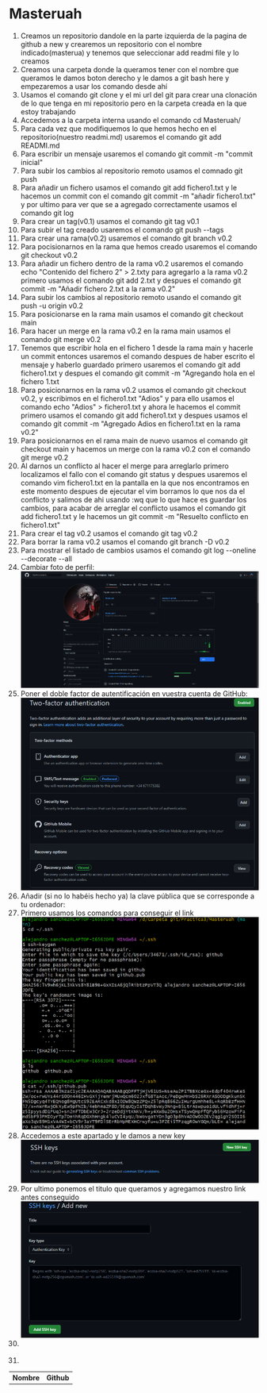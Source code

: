 # Masteruah
<ol>
  <li>Creamos un repositorio dandole en la parte izquierda de la pagina de github a new y crearemos un repositorio con el nombre indicado(masterua) y tenemos que seleccionar add readmi file y lo creamos</li>
  <li>Creamos una carpeta donde la queramos tener con el nombre que queramos le damos boton derecho y le damos a git bash here y empezaremos a usar los comando desde ahí</li>
  <li>Usamos el comando git clone y el mi url del git para crear una clonación de lo que tenga en mi repositorio pero en la carpeta creada en la que estoy trabajando</li>
  <li>Accedemos a la carpeta interna usando el comando cd Masteruah/</li>
  <li>Para cada vez que modifiquemos lo que hemos hecho en el repositorio(nuestro readmi.md) usaremos el comando git add READMI.md</li>
  <li>Para escribir un mensaje usaremos el comando git commit -m "commit inicial"</li>
  <li>Para subir los cambios al repositorio remoto usamos el comnado git push</li>
  <li>Para añadir un fichero usamos el comando git add fichero1.txt y le hacemos un commit con el comando git commit -m "añadir fichero1.txt" y por ultimo para ver que se a agregado correctamente usamos el comando git log</li>
  <li>Para crear un tag(v0.1) usamos el comando git tag v0.1</li>
  <li>Para subir el tag creado usaremos el comando git push --tags</li>
  <li>Para crear una rama(v0.2) usaremos el comando git branch v0.2</li>
  <li>Para pocisionarnos en la rama que hemos creado usaremos el comando git checkout v0.2</li>
  <li>Para añadir un fichero dentro de la rama v0.2 usaremos el comando echo "Contenido del fichero 2" > 2.txty para agregarlo a la rama v0.2 primero usamos el comando git add 2.txt y despues el comando git commit -m "Añadir fichero 2.txt a la rama v0.2"</li>
  <li>Para subir los cambios al repositorio remoto usando el comando git push -u origin v0.2</li>
  <li>Para posicionarse en la rama main usamos el comando git checkout main</li>
  <li>Para hacer un merge en la rama v0.2 en la rama main usamos el comando git merge v0.2</li>
  <li>Tenemos que escribir hola en el fichero 1 desde la rama main y hacerle un commit entonces usaremos el comando despues de haber escrito el mensaje y haberlo guardado primero usaremos el comando git add fichero1.txt y despues el comando git commit -m "Agregando hola en el fichero 1.txt</li>
  <li>Para posicionarnos en la rama v0.2 usamos el comando git checkout v0.2, y escribimos en el fichero1.txt "Adios" y para ello usamos el comando echo "Adios" > fichero1.txt y ahora le hacemos el commit primero usamos el comando git add fichero1.txt y despues usamos el comando git commit -m "Agregado Adios en fichero1.txt en la rama v0.2"</li>
  <li>Para posicionarnos en el rama main de nuevo usamos el comando git checkout main y hacemos un merge con la rama v0.2 con el comando git merge v0.2</li>
  <li>Al darnos un conflicto al hacer el merge para arreglarlo primero localizamos el fallo con el comando git status y despues usaremos el comando vim fichero1.txt en la pantalla en la que nos encontramos en este momento despues de ejecutar el vim borramos lo que nos da el conflicto y salimos de ahi usando :wq que lo que hace es guardar los cambios, para acabar de arreglar el conflicto usamos el comando git add fichero1.txt y le hacemos un git commit -m "Resuelto conflicto en fichero1.txt"</li>
  <li>Para crear el tag v0.2 usamos el comando git tag v0.2</li>
  <li>Para borrar la rama v0.2 usamos el comando git branch -D v0.2</li>
  <li>Para mostrar el listado de cambios usamos el comando git log --oneline --decorate --all</li>
  <li>Cambiar foto de perfil:</li>
  <img src="https://github.com/AlexSancheez02/Masteruah/blob/main/Captura%20de%20pantalla%202023-03-17%20131337.png"><img/>
  <li>Poner el doble factor de autentificación en vuestra cuenta de GitHub:</li>
  <img src="https://github.com/AlexSancheez02/Masteruah/blob/main/Captura%20de%20pantalla%202023-03-17%20133150.png"></img>
  <li>Añadir (si no lo habéis hecho ya) la clave pública que se corresponde a tu ordenador:</li>
  <li>Primero usamos los comandos para conseguir el link</li>
  <img src="https://github.com/AlexSancheez02/Masteruah/blob/main/Captura%20de%20pantalla%202023-03-17%20133432.png"></img>
  <li>Accedemos a este apartado y le damos a new key</li>
  <img src="https://github.com/AlexSancheez02/Masteruah/blob/main/Captura%20de%20pantalla%202023-03-17%20133657.png"></img>
  <li>Por ultimo ponemos el titulo que queramos y agregamos nuestro link antes conseguido</li>
  <img src="https://github.com/AlexSancheez02/Masteruah/blob/main/Captura%20de%20pantalla%202023-03-17%20133719.png"></img>
  <li></li>
  <img src=""></img>
  <li></li>
</ol>

<table>
<tr>
<th>Nombre</th>
<th>Github</th>
</tr>
</table>
